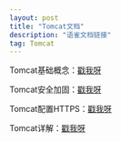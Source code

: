 ```yaml
---
layout: post
title: "Tomcat文档"
description: "语雀文档链接"
tag: Tomcat
---
```


Tomcat基础概念：[戳我呀](https://www.yuque.com/docs/share/c3a65813-3cbc-49d4-bb66-4512191de1a2?#)

Tomcat安全加固：[戳我呀](https://www.yuque.com/docs/share/e5337028-e3f2-4a07-8a02-ccc974dbb4f1?#)

Tomcat配置HTTPS：[戳我呀](https://www.yuque.com/docs/share/cfb7b76a-f409-450e-8ea2-58f5a6a05d8e?#)

Tomcat详解：[戳我呀](https://www.yuque.com/docs/share/c3c5e025-f2fc-41ae-be97-212efc490d10?#)
